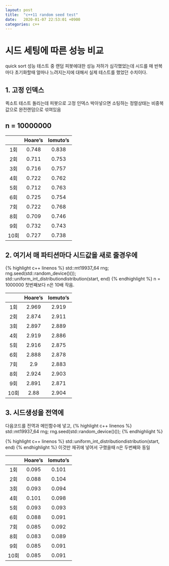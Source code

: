 ```yaml
---
layout: post
title:  "c++11 random seed test"
date:   2020-01-07 22:53:01 +0900
categories: c++
---
```

# 시드 세팅에 따른 성능 비교

quick sort 성능 테스트 중 랜덤 피봇에대한 성능 저하가 심각했었는데 시드를 매 반복마다 초기화할때 얼마나 느려지는지에 대해서 실제 테스트를 했었던 수치이다.


## 1. 고정 인덱스

퀵소트 테스트 돌리는데 피봇으로 고정 인덱스 박아넣으면
소팅하는 정렬상태는 비중복 값으로 완전랜덤으로 섞여있음

n = 10000000
-------------------------

|    |  Hoare’s   | lomuto’s   |
|:----:|:----:|:----:|
|1회 | 0.748 |0.838 |
| 2회 |0.711|0.753|
|3회 |0.716 |0.757 |
|4회  |0.722|0.762 |
| 5회 |0.712|0.763 |
|6회|0.725 |0.754|
|7회|0.722|0.768|
|8회|0.709|0.746|
|9회| 0.732|0.743|
|10회|0.727|0.738|



## 2. 여기서 매 파티션마다 시드값을 새로 줄경우에

{% highlight c++ linenos %}
std::mt19937_64 rng;
rng.seed(std::random_device()());
std::uniform_int_distribution<int>distribution(start, end)
{% endhighlight  %}
n = 1000000 첫번째보다 n은 10배 작음.

|    |  Hoare’s   | lomuto’s   |
|:----:|:----:|:----:|
|1회| 2.969| 2.919|
| 2회|2.874|2.911|
| 3회|2.897|2.889|
|4회|2.919|2.886|
|5회|2.916|2.875|
|6회|2.888|2.878|
|7회|2.9|2.883|
|8회|2.924|2.903|
|9회|2.891|2.871|
|10회|2.88|2.904|


## 3. 시드생성을 전역에

다음코드를 전역과 메인함수에 넣고,
{% highlight c++ linenos %}
std::mt19937_64 rng;
rng.seed(std::random_device()());
{% endhighlight  %}

{% highlight c++ linenos %}
std::uniform_int_distribution<int>distribution(start, end)
{% endhighlight  %}
이것만 재귀에 넣어서 구했을때
n은 두번째와 동일


|    |  Hoare’s   | lomuto’s   |
|:----:|:----:|:----:|
|1회|0.095|0.101|
|2회|0.088|0.104|
|3회|0.093|0.094|
|4회|0.101|0.098|
|5회|0.093|0.093|
|6회|0.088|0.091|
|7회|0.085|0.092|
|8회|0.083|0.089|
|9회|0.085|0.091|
|10회|0.085|0.091|

